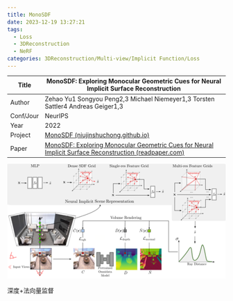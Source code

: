 ```yaml
---
title: MonoSDF
date: 2023-12-19 13:27:21
tags:
  - Loss
  - 3DReconstruction
  - NeRF
categories: 3DReconstruction/Multi-view/Implicit Function/Loss
---
```


| Title     | MonoSDF: Exploring Monocular Geometric Cues for Neural Implicit Surface Reconstruction                                                                                                                                                                                                |
| --------- | ------------------------------------------------------------------------------------------------------------------------------------------------------------------------------------------------------ |
| Author    | Zehao Yu1     Songyou Peng2,3     Michael Niemeyer1,3     Torsten Sattler4     Andreas Geiger1,3                                                                                                                                                                                                       |
| Conf/Jour | NeurIPS                                                                                                                                                                                                |
| Year      | 2022                                                                                                                                                                                                   |
| Project   | [MonoSDF (niujinshuchong.github.io)](https://niujinshuchong.github.io/monosdf/)                                                                                                                        |
| Paper     | [MonoSDF: Exploring Monocular Geometric Cues for Neural Implicit Surface Reconstruction (readpaper.com)](https://readpaper.com/pdf-annotate/note?pdfId=4678115703736238081&noteId=2084231918355671808) |

![image.png|666](https://raw.githubusercontent.com/qiyun71/Blog_images/main/pictures20231219132905.png)

深度+法向量监督

<!-- more -->
